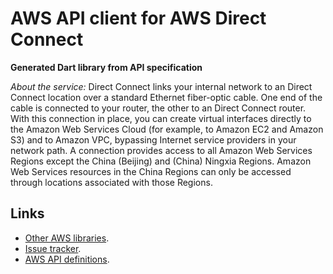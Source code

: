 # AWS API client for AWS Direct Connect

**Generated Dart library from API specification**

*About the service:*
Direct Connect links your internal network to an Direct Connect location
over a standard Ethernet fiber-optic cable. One end of the cable is
connected to your router, the other to an Direct Connect router. With this
connection in place, you can create virtual interfaces directly to the
Amazon Web Services Cloud (for example, to Amazon EC2 and Amazon S3) and to
Amazon VPC, bypassing Internet service providers in your network path. A
connection provides access to all Amazon Web Services Regions except the
China (Beijing) and (China) Ningxia Regions. Amazon Web Services resources
in the China Regions can only be accessed through locations associated with
those Regions.

## Links

- [Other AWS libraries](https://github.com/agilord/aws_client/tree/master/generated).
- [Issue tracker](https://github.com/agilord/aws_client/issues).
- [AWS API definitions](https://github.com/aws/aws-sdk-js/tree/master/apis).
